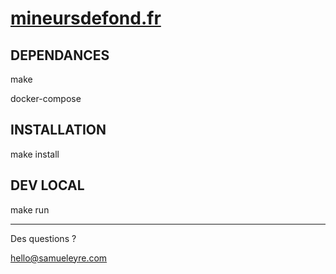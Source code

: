 # [mineursdefond.fr](https://mineursdefond.fr)

## DEPENDANCES

make

docker-compose


## INSTALLATION


make install


## DEV LOCAL

make run


<hr>

Des questions ? 

hello@samueleyre.com

